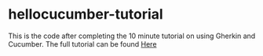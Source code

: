 # hellocucumber-tutorial

This is the code after completing the 10 minute tutorial on using Gherkin and Cucumber. 
The full tutorial can be found [Here](https://cucumber.io/docs/guides/10-minute-tutorial/)
